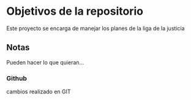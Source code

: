 # Objetivos de la repositorio

Este proyecto se encarga de manejar los planes de la liga de la justicia


## Notas
Pueden hacer lo que quieran...

### Github
cambios realizado en GIT
